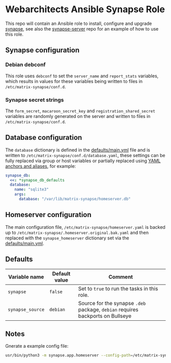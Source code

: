 # Webarchitects Ansible Synapse Role

This repo will contain an Ansible role to install, configure and upgrade [synapse](https://matrix-org.github.io/synapse/latest/), see also the [synapse-server](https://git.coop/webarch/synapse-server) repo for an example of how to use this role.

## Synapse configuration

### Debian debconf

This role uses `debconf` to set the `server_name` and `report_stats` variables, which results in values for these variables being written to files in `/etc/matrix-synapse/conf.d`.

### Synapse secret strings

The `form_secret`, `macaroon_secret_key` and `registration_shared_secret` variables are randomly generated on the server and written to files in  `/etc/matrix-synapse/conf.d`.

## Database configuration

The `database` dictionary is defined in the [defaults/main.yml](defaults/main.yml) file and is written to `/etc/matrix-synapse/conf.d/database.yaml`, these settings can be fully replaced via group or host variables or partially replaced using [YAML anchors and aliases](https://docs.ansible.com/ansible/7/playbook_guide/playbooks_advanced_syntax.html#yaml-anchors-and-aliases-sharing-variable-values), for example:

```yaml
synapse_db:
  <<: *synapse_db_defaults
  database:
    name: "sqlite3"
    args:
      database: "/var/lib/matrix-synapse/homeserver.db"
```

## Homeserver configuration

The main configuration file, `/etc/matrix-synapse/homeserver.yaml` is backed up to `/etc/matrix-synapse/.homeserver.original.bak.yaml` and then replaced with the `synapse_homeserver` dictionary set via the [defaults/main.yml](defaults/main.yml).

## Defaults

| Variable name        | Default value    | Comment                                                                        |
|----------------------|------------------|--------------------------------------------------------------------------------|
| `synapse`            | `false`          | Set to `true` to run the tasks in this role.                                   |
| `synapse_source`     | `debian`         | Source for the synapse `.deb` package, `debian` requires backports on Bullseye |

## Notes

Gnerate a example config file:

```bash
usr/bin/python3 -m synapse.app.homeserver --config-path=/etc/matrix-synapse/test.yml --generate-config --report-stats=no -H $(hostname -f)
```
